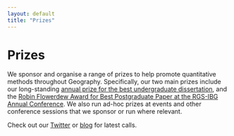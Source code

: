 ```yaml
---
layout: default
title: "Prizes"
---
```


# Prizes

We sponsor and organise a range of prizes to help promote quantitative methods throughout Geography. Specifically, our two main prizes include our long-standing [annual prize for the best undergraduate dissertation](https://qmrg.github.io/dissertation_prize), and the [Robin Flowerdew Award for Best Postgraduate Paper at the RGS-IBG Annual Conference](https://qmrg.github.io/dissertation_prize). We also run ad-hoc prizes at events and other conference sessions that we sponsor or run where relevant.

Check out our [Twitter](https://twitter.com/qmrg_rgs_ibg) or [blog](https://qmrg.github.io/blog) for latest calls.
